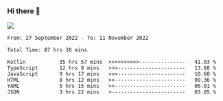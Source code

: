 ### Hi there 👋

<!--<a href="https://github.com/search?o=desc&q=author%3Abushiyi&s=committer-date&type=Commits">-->
<!--    <img align="center" height = "178" src="https://github-readme-stats.vercel.app/api?username=bushiyi&count_private=true&show_icons=true&theme=noctis_minimus&hide=contribs&include_all_commits=true" />-->
<!--</a>-->
<!--<a href="https://github.com/bushiyi?tab=repositories">-->
<!--    <img align="center" height = "178" src="https://github-readme-stats.vercel.app/api/top-langs/?username=bushiyi&count_private=true&theme=noctis_minimus" />-->
<!--</a>-->
 
<!-- [![Ashutosh's github activity graph](https://activity-graph.herokuapp.com/graph?username=bushiyi&theme=react&bg_color=1B2932&point=698B69&line=698B69)](https://github.com/ashutosh00710/github-readme-activity-graph)
 -->


![](https://raw.githubusercontent.com/bushiyi/bushiyi/master/assets/github-contribution-grid-snake.svg)

<!--START_SECTION:waka-->

```text
From: 27 September 2022 - To: 11 November 2022

Total Time: 87 hrs 38 mins

Kotlin           35 hrs 57 mins  >>>>>>>>>>---------------   41.03 %
TypeScript       12 hrs 9 mins   >>>----------------------   13.88 %
JavaScript       9 hrs 17 mins   >>>----------------------   10.60 %
HTML             8 hrs 12 mins   >>-----------------------   09.36 %
YAML             5 hrs 15 mins   >>-----------------------   06.01 %
JSON             3 hrs 22 mins   >------------------------   03.85 %
```

<!--END_SECTION:waka-->

